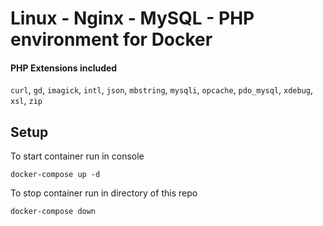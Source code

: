 # Linux - Nginx - MySQL - PHP environment for Docker

#### PHP Extensions included
`curl`, `gd`, `imagick`, `intl`, `json`, `mbstring`, `mysqli`, `opcache`, `pdo_mysql`, `xdebug`, `xsl`, `zip`

## Setup

To start container run in console

```
docker-compose up -d
```

To stop container run in directory of this repo
```
docker-compose down
```
